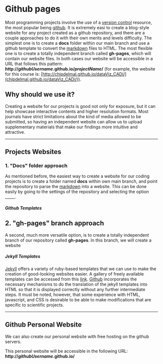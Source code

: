 
# Github pages

Most programming projects involve the use of a [version control]() resource, the most popular being [github](). It is extremely easi to create a blog-style website for any project created as a github repository, and there are a couple approaches to do it with their own merits and levels difficulty. The simplest one is to create a **docs** folder within our main branch and use a github template to convert the [markdown](./markdown) files to HTML. The most flexible one is to create a totally independent branch called **gh-pages**, which will contain our website files. In both cases our website will be accessible in a URL that follows this pattern: **http://_githubUsername_.github.io/_projectName_/** (for example, the website for this course is: [http://chipdelmal.github.io/dataViz_CADi/](chipdelmal.github.io/dataViz_CADi/)).

## Why should we use it?

Creating a website for our projects is good not only for exposure, but it can help showcase interactive contents and higher resolution formats. Most journals have strict limitations about the kind of media allowed to be submitted, so having an independent website can allow us to upload supplementary materials that make our findings more intuitive and attractive.

<hr>

## Projects Websites

### 1. "Docs" folder approach

As mentioned before, the easiest way to create a website for our coding projects is to create a folder named **docs** within own main branch, and point the repository to parse the [markdown](./markdown) into a website. This can be done easily by going to the settings of the repository and selecting the option _____.

##### Github Templates


## 2. "gh-pages" branch approach

A second, much more versatile option, is to create a totally independent branch of our repository called **gh-pages**. In this branch, we will create a website

##### Jekyll Templates

[Jekyll]() offers a variety of ruby-based templates that we can use to make the creation of good-looking websites easier. A gallery of freely available templates can be accessed from this [link](). [Github](https://github.com/) incorporates the necessary mechanisms to do the translation of the jekyll templates into HTML so that it is displayed correctly without any further intermediate steps. It must be noted, however, that some experience with HTML, javascript, and CSS is desirable to be able to make modifications that are specific to scientific projects.

<hr>

## Github Personal Website

We can also create our personal website with free hosting on the github servers.

This personal website will be accessible in the following URL: **http://_githubUsername_.github.io/**
